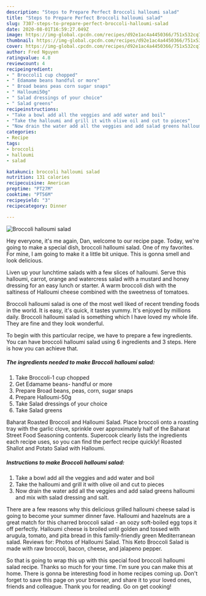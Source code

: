 ```yaml
---
description: "Steps to Prepare Perfect Broccoli halloumi salad"
title: "Steps to Prepare Perfect Broccoli halloumi salad"
slug: 7307-steps-to-prepare-perfect-broccoli-halloumi-salad
date: 2020-08-01T16:59:27.049Z
image: https://img-global.cpcdn.com/recipes/d92e1ac4a4450366/751x532cq70/broccoli-halloumi-salad-recipe-main-photo.jpg
thumbnail: https://img-global.cpcdn.com/recipes/d92e1ac4a4450366/751x532cq70/broccoli-halloumi-salad-recipe-main-photo.jpg
cover: https://img-global.cpcdn.com/recipes/d92e1ac4a4450366/751x532cq70/broccoli-halloumi-salad-recipe-main-photo.jpg
author: Fred Nguyen
ratingvalue: 4.8
reviewcount: 4
recipeingredient:
- " Broccoli1 cup chopped"
- " Edamame beans handful or more"
- " Broad beans peas corn sugar snaps"
- " Halloumi50g"
- " Salad dressings of your choice"
- " Salad greens"
recipeinstructions:
- "Take a bowl add all the veggies and add water and boil"
- "Take the halloumi and grill it with olive oil and cut to pieces"
- "Now drain the water add all the veggies and add salad greens halloumi and mix with salad dressing and salt."
categories:
- Recipe
tags:
- broccoli
- halloumi
- salad

katakunci: broccoli halloumi salad 
nutrition: 131 calories
recipecuisine: American
preptime: "PT27M"
cooktime: "PT56M"
recipeyield: "3"
recipecategory: Dinner

---
```



![Broccoli halloumi salad](https://img-global.cpcdn.com/recipes/d92e1ac4a4450366/751x532cq70/broccoli-halloumi-salad-recipe-main-photo.jpg)

Hey everyone, it's me again, Dan, welcome to our recipe page. Today, we're going to make a special dish, broccoli halloumi salad. One of my favorites. For mine, I am going to make it a little bit unique. This is gonna smell and look delicious.

Liven up your lunchtime salads with a few slices of halloumi. Serve this halloumi, carrot, orange and watercress salad with a mustard and honey dressing for an easy lunch or starter. A warm broccoli dish with the saltiness of Halloumi cheese combined with the sweetness of tomatoes.

Broccoli halloumi salad is one of the most well liked of recent trending foods in the world. It is easy, it's quick, it tastes yummy. It's enjoyed by millions daily. Broccoli halloumi salad is something which I have loved my whole life. They are fine and they look wonderful.


To begin with this particular recipe, we have to prepare a few ingredients. You can have broccoli halloumi salad using 6 ingredients and 3 steps. Here is how you can achieve that.

<!--inarticleads1-->

##### The ingredients needed to make Broccoli halloumi salad:

1. Take  Broccoli-1 cup chopped
1. Get  Edamame beans- handful or more
1. Prepare  Broad beans, peas, corn, sugar snaps
1. Prepare  Halloumi-50g
1. Take  Salad dressings of your choice
1. Take  Salad greens


Baharat Roasted Broccoli and Halloumi Salad. Place broccoli onto a roasting tray with the garlic clove, sprinkle over approximately half of the Baharat Street Food Seasoning contents. Supercook clearly lists the ingredients each recipe uses, so you can find the perfect recipe quickly! Roasted Shallot and Potato Salad with Halloumi. 

<!--inarticleads2-->

##### Instructions to make Broccoli halloumi salad:

1. Take a bowl add all the veggies and add water and boil
1. Take the halloumi and grill it with olive oil and cut to pieces
1. Now drain the water add all the veggies and add salad greens halloumi and mix with salad dressing and salt.


There are a few reasons why this delicious grilled halloumi cheese salad is going to become your summer dinner fave. Halloumi and hazelnuts are a great match for this charred broccoli salad - an oozy soft-boiled egg tops it off perfectly. Halloumi cheese is broiled until golden and tossed with arugula, tomato, and pita bread in this family-friendly green Mediterranean salad. Reviews for: Photos of Halloumi Salad. This Keto Broccoli Salad is made with raw broccoli, bacon, cheese, and jalapeno pepper. 

So that is going to wrap this up with this special food broccoli halloumi salad recipe. Thanks so much for your time. I'm sure you can make this at home. There is gonna be interesting food in home recipes coming up. Don't forget to save this page on your browser, and share it to your loved ones, friends and colleague. Thank you for reading. Go on get cooking!
